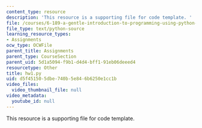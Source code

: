 ```yaml
---
content_type: resource
description: 'This resource is a supporting file for code template. '
file: /courses/6-189-a-gentle-introduction-to-programming-using-python-january-iap-2011/d5f451505dbe740b5e846b6250e1cc1b_hw1.py
file_type: text/python-source
learning_resource_types:
- Assignments
ocw_type: OCWFile
parent_title: Assignments
parent_type: CourseSection
parent_uid: 5d1a5094-f9b1-d4d4-bff1-91eb06deeed4
resourcetype: Other
title: hw1.py
uid: d5f45150-5dbe-740b-5e84-6b6250e1cc1b
video_files:
  video_thumbnail_file: null
video_metadata:
  youtube_id: null
---
```

This resource is a supporting file for code template. 